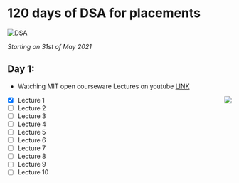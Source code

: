 # 120 days of DSA for placements

![DSA](https://bit.ly/2R972qN)

*Starting on 31st of May 2021* 
## Day 1:
- Watching MIT open courseware Lectures on youtube [LINK](https://bit.ly/3wPbE4r)
  
<img align='right' src='https://bit.ly/2Tw9yZ7'>

* [x] Lecture 1
* [ ] Lecture 2
* [ ] Lecture 3
* [ ] Lecture 4
* [ ] Lecture 5
* [ ] Lecture 6
* [ ] Lecture 7
* [ ] Lecture 8
* [ ] Lecture 9
* [ ] Lecture 10
